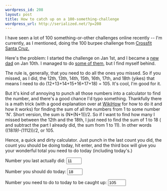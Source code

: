 ```yaml
--- 
wordpress_id: 208
layout: post
title: How to catch up on a 100-something-challenge
wordpress_url: http://serialized.net/?p=208
---
```

I have seen a lot of 100 something-or-other challenges online recently -- I'm currently, as I mentioned, doing the 100 burpee challenge from <a href="http://www.crossfitsantacruz.com/crossfit_santa_cruz/burpee-challenge-details.html">Crossfit Santa Cruz.</a>

Here's the problem: I started the challenge on Jan 1st, and I became a <a href="http://carterbarratt.com">new dad</a> on Jan 10th. I managed to do <a href="http://twitter.com/jbarratt/status/1112197431">some of them</a>, but I find myself behind.

The rule is, generally, that you need to do all the ones you missed. So if you missed, as I did, the 12th, 13th, 14th, 15th, 16th, 17th, and 18th (yikes) that means I need to do (12+13+14+15+16+17+18) = 105. It's cool, I'm good for it.

But it's kind of annoying to punch all those numbers into a calculator to find the number, and there's a good chance I'd typo something. Thankfully there is a math trick (with a good explanation over at <a href="http://www.wikihow.com/Sum-the-Integers-from-1-to-N">WikiHow</a> for how to do it and how it works) for finding the sum of all the numbers from 1 to some number 'N'. Short version, the sum is (N*(N+1))/2. So if I want to find how many I missed between the 12th and the 18th, I just need to find the sum of 1 to 18 ( and subtract the part I already did, the sum from 1 to 11). In other words ((18*19)-(11*12))/2, or 105.

Hence, a quick and dirty calculator. Just punch in the last count you did, the count you should be doing today, hit enter, and the third box will give you your wonderful total you need to do today (including today's.)

<script language="Javascript" type="text/javascript">
function calc_catchup(form) {
	var last = eval(form.last.value);
	var today = eval(form.today.value);
	var catchup = ((today*(today+1)) - (last*(last+1)))/2;
	form.catchup.value = catchup;
}
</script>

<form method='post' name='catchup_count' action='calc_catchup'>
Number you last actually did: <input type='text' name='last' size='3' value='11' onchange="calc_catchup(this.form)"/>

Number you should do today: <input type='text' name='today' size='3' onchange="calc_catchup(this.form)" value='18'/>

Number you need to do to today to be caught up: <input type='text' name='catchup' size='4' value='105' onchange="calc_catchup(this.form)"/>
</form>
